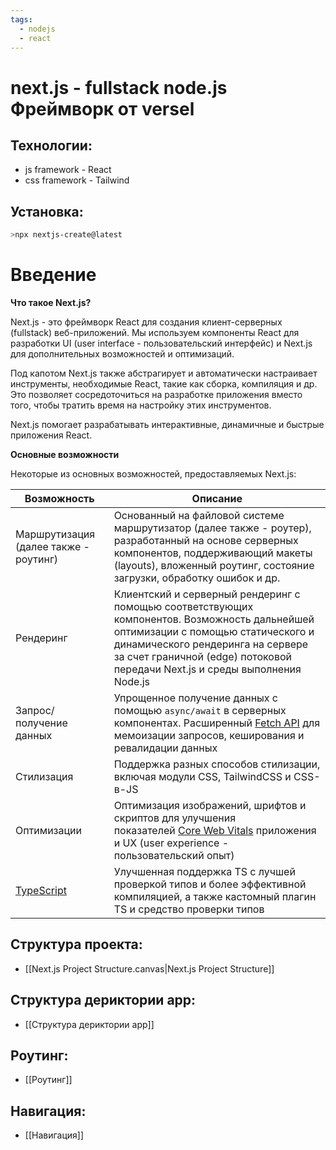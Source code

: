```yaml
---
tags:
  - nodejs
  - react
---
```

# next.js - fullstack node.js Фреймворк от versel
## Технологии:
- js framework - React
- css framework - Tailwind
## Установка:
```zsh title="terminal"
>npx nextjs-create@latest
```
# Введение

**Что такое Next.js?**

Next.js - это фреймворк React для создания клиент-серверных (fullstack) веб-приложений. Мы используем компоненты React для разработки UI (user interface - пользовательский интерфейс) и Next.js для дополнительных возможностей и оптимизаций.

Под капотом Next.js также абстрагирует и автоматически настраивает инструменты, необходимые React, такие как сборка, компиляция и др. Это позволяет сосредоточиться на разработке приложения вместо того, чтобы тратить время на настройку этих инструментов.

Next.js помогает разрабатывать интерактивные, динамичные и быстрые приложения React.

**Основные возможности**

Некоторые из основных возможностей, предоставляемых Next.js:

|Возможность|Описание|
|---|---|
|Маршрутизация (далее также - роутинг)|Основанный на файловой системе маршрутизатор (далее также - роутер), разработанный на основе серверных компонентов, поддерживающий макеты (layouts), вложенный роутинг, состояние загрузки, обработку ошибок и др.|
|Рендеринг|Клиентский и серверный рендеринг с помощью соответствующих компонентов. Возможность дальнейшей оптимизации с помощью статического и динамического рендеринга на сервере за счет граничной (edge) потоковой передачи Next.js и среды выполнения Node.js|
|Запрос/получение данных|Упрощенное получение данных с помощью `async/await` в серверных компонентах. Расширенный [Fetch API](https://developer.mozilla.org/en-US/docs/Web/API/Fetch_API) для мемоизации запросов, кеширования и ревалидации данных|
|Стилизация|Поддержка разных способов стилизации, включая модули CSS, TailwindCSS и CSS-в-JS|
|Оптимизации|Оптимизация изображений, шрифтов и скриптов для улучшения показателей [Core Web Vitals](https://developers.google.com/search/docs/appearance/core-web-vitals) приложения и UX (user experience - пользовательский опыт)|
|[TypeScript](https://www.typescriptlang.org/)|Улучшенная поддержка TS с лучшей проверкой типов и более эффективной компиляцией, а также кастомный плагин TS и средство проверки типов|
## Структура проекта:
- [[Next.js Project Structure.canvas|Next.js Project Structure]]

## Структура дериктории app:
- [[Структура дериктории app]]
## Роутинг:
- [[Роутинг]]
## Навигация:
- [[Навигация]]
